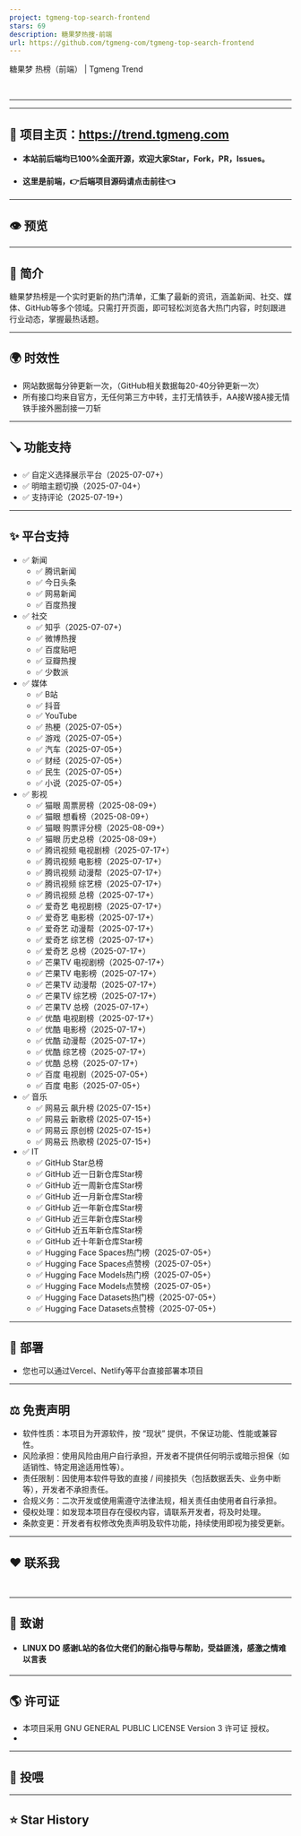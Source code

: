 ```yaml
---
project: tgmeng-top-search-frontend
stars: 69
description: 糖果梦热搜-前端
url: https://github.com/tgmeng-com/tgmeng-top-search-frontend
---
```


糖果梦 热榜（前端） | Tgmeng Trend

           

* * *


-------------------------------------------------

🏩 项目主页：https://trend.tgmeng.com
--------------------------------

-   #### 本站前后端均已100%全面开源，欢迎大家Star，Fork，PR，Issues。  
    
-   #### 这里是前端，👉后端项目源码请点击前往👈
    

* * *

👁️ 预览
------

* * *

📖 简介
-----

糖果梦热榜是一个实时更新的热门清单，汇集了最新的资讯，涵盖新闻、社交、媒体、GitHub等多个领域。只需打开页面，即可轻松浏览各大热门内容，时刻跟进行业动态，掌握最热话题。

* * *

🌍 时效性
------

-   网站数据每分钟更新一次，（GitHub相关数据每20-40分钟更新一次）
-   所有接口均来自官方，无任何第三方中转，主打无情铁手，AA接W接A接无情铁手接外圈刮接一刀斩

* * *

🪠 功能支持
-------

-   ✅ 自定义选择展示平台（2025-07-07+）
-   ✅ 明暗主题切换（2025-07-04+）
-   ✅ 支持评论（2025-07-19+）

* * *

✨ 平台支持
------

-   ✅ 新闻
    -   ✅ 腾讯新闻
    -   ✅ 今日头条
    -   ✅ 网易新闻
    -   ✅ 百度热搜
-   ✅ 社交
    -   ✅ 知乎（2025-07-07+）
    -   ✅ 微博热搜
    -   ✅ 百度贴吧
    -   ✅ 豆瓣热搜
    -   ✅ 少数派
-   ✅ 媒体
    -   ✅ B站
    -   ✅ 抖音
    -   ✅ YouTube
    -   ✅ 热梗（2025-07-05+）
    -   ✅ 游戏（2025-07-05+）
    -   ✅ 汽车（2025-07-05+）
    -   ✅ 财经（2025-07-05+）
    -   ✅ 民生（2025-07-05+）
    -   ✅ 小说（2025-07-05+）
-   ✅ 影视
    -   ✅ 猫眼 周票房榜（2025-08-09+）
    -   ✅ 猫眼 想看榜（2025-08-09+）
    -   ✅ 猫眼 购票评分榜（2025-08-09+）
    -   ✅ 猫眼 历史总榜（2025-08-09+）
    -   ✅ 腾讯视频 电视剧榜（2025-07-17+）
    -   ✅ 腾讯视频 电影榜（2025-07-17+）
    -   ✅ 腾讯视频 动漫帮（2025-07-17+）
    -   ✅ 腾讯视频 综艺榜（2025-07-17+）
    -   ✅ 腾讯视频 总榜（2025-07-17+）
    -   ✅ 爱奇艺 电视剧榜（2025-07-17+）
    -   ✅ 爱奇艺 电影榜（2025-07-17+）
    -   ✅ 爱奇艺 动漫帮（2025-07-17+）
    -   ✅ 爱奇艺 综艺榜（2025-07-17+）
    -   ✅ 爱奇艺 总榜（2025-07-17+）
    -   ✅ 芒果TV 电视剧榜（2025-07-17+）
    -   ✅ 芒果TV 电影榜（2025-07-17+）
    -   ✅ 芒果TV 动漫帮（2025-07-17+）
    -   ✅ 芒果TV 综艺榜（2025-07-17+）
    -   ✅ 芒果TV 总榜（2025-07-17+）
    -   ✅ 优酷 电视剧榜（2025-07-17+）
    -   ✅ 优酷 电影榜（2025-07-17+）
    -   ✅ 优酷 动漫帮（2025-07-17+）
    -   ✅ 优酷 综艺榜（2025-07-17+）
    -   ✅ 优酷 总榜（2025-07-17+）
    -   ✅ 百度 电视剧（2025-07-05+）
    -   ✅ 百度 电影（2025-07-05+）
-   ✅ 音乐
    -   ✅ 网易云 飙升榜 (2025-07-15+)
    -   ✅ 网易云 新歌榜 (2025-07-15+)
    -   ✅ 网易云 原创榜 (2025-07-15+)
    -   ✅ 网易云 热歌榜 (2025-07-15+)
-   ✅ IT
    -   ✅ GitHub Star总榜
    -   ✅ GitHub 近一日新仓库Star榜
    -   ✅ GitHub 近一周新仓库Star榜
    -   ✅ GitHub 近一月新仓库Star榜
    -   ✅ GitHub 近一年新仓库Star榜
    -   ✅ GitHub 近三年新仓库Star榜
    -   ✅ GitHub 近五年新仓库Star榜
    -   ✅ GitHub 近十年新仓库Star榜
    -   ✅ Hugging Face Spaces热门榜（2025-07-05+）
    -   ✅ Hugging Face Spaces点赞榜（2025-07-05+）
    -   ✅ Hugging Face Models热门榜（2025-07-05+）
    -   ✅ Hugging Face Models点赞榜（2025-07-05+）
    -   ✅ Hugging Face Datasets热门榜（2025-07-05+）
    -   ✅ Hugging Face Datasets点赞榜（2025-07-05+）

* * *

🗼 部署
-----

-   您也可以通过Vercel、Netlify等平台直接部署本项目

* * *

⚖️ 免责声明
-------

-   软件性质：本项目为开源软件，按 “现状” 提供，不保证功能、性能或兼容性。
-   风险承担：使用风险由用户自行承担，开发者不提供任何明示或暗示担保（如适销性、特定用途适用性等）。
-   责任限制：因使用本软件导致的直接 / 间接损失（包括数据丢失、业务中断等），开发者不承担责任。
-   合规义务：二次开发或使用需遵守法律法规，相关责任由使用者自行承担。
-   侵权处理：如发现本项目存在侵权内容，请联系开发者，将及时处理。
-   条款变更：开发者有权修改免责声明及软件功能，持续使用即视为接受更新。

* * *

❤️ 联系我
------

           

* * *

💐 致谢
-----

-   #### LINUX DO 感谢L站的各位大佬们的耐心指导与帮助，受益匪浅，感激之情难以言表
    

* * *

🌎 许可证
------

-   本项目采用 GNU GENERAL PUBLIC LICENSE Version 3 许可证 授权。
-   

* * *

🧧 投喂
-----

* * *

⭐ Star History
--------------
